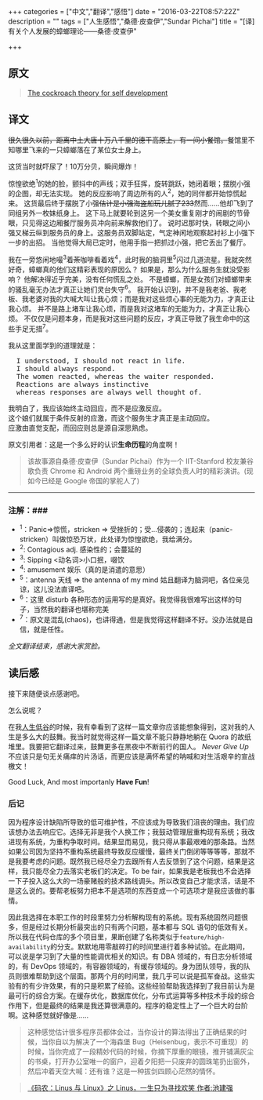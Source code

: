 +++
categories = ["中文","翻译","感悟"]
date = "2016-03-22T08:57:22Z"
description = ""
tags = ["人生感悟","桑德·皮查伊","Sundar Pichai"]
title = "[译]有关个人发展的蟑螂理论——桑德·皮查伊"

+++

原文
----
> [The cockroach theory for self development](https://www.quora.com/What-should-Indians-learn-from-Sundar-Pichai/answer/Shreyas-Vasant-Joshi?srid=3Eg3&share=9352f832)


译文
-----
~~很久很久以前，距离中土大唐十万八千里的德干高原上，有一间小餐馆。~~餐馆里不知哪里飞来的一只蟑螂落在了某位女士身上。

这货当时就吓尿了！10万分贝，瞬间爆炸！

惊惶欲绝<sup>1</sup>的她的脸，颤抖中的声线；双手狂挥，旋转跳跃，她闭着眼；摆脱小强的企图，却无法实现。
她的反应影响了周边所有的人<sup>2</sup>，她的同伴都开始惊慌起来。
这货最后终于摆脱了小强~~估计是小强海盗船玩儿腻了233~~然而……他却飞到了同组另外一枚妹纸身上。
这下马上就要轮到这另一个美女重复刚才的闹剧的节骨眼，只见得这边厢餐厅服务员冲向前来解救他们了。
说时迟那时快，转眼之间小强又梯云纵到服务员的身上。这服务员双脚站定，气定神闲地观察起衬衫上小强下一步的出招。
当他觉得大局已定时，他用手指一把抓过小强，把它丢出了餐厅。

我在一旁悠闲地嘬<sup>3</sup>着~~茶~~咖啡看着戏<sup>4</sup>，此时我的脑洞里<sup>5</sup>闪过几道流星。我就突然好奇，蟑螂真的他们这精彩表现的原因么？
如果是，那么为什么服务生就没受影响？
他解决得近乎完美，没有任何慌乱之处。
不是蟑螂，而是女孩们对蟑螂带来的骚乱毫无办法才真正让她们灵台失守<sup>6</sup>。
我开始认识到，并不是我老爸、我老板、我老婆对我的大喊大叫让我心烦；而是我对这些烦心事的无能为力，才真正让我心烦。
并不是路上堵车让我心烦，而是我对这堵车的无能为力，才真正让我心烦。
不仅仅是问题本身，而是我对这些问题的反应，才真正导致了我生命中的这些手足无措<sup>7</sup>。

我从这里面学到的道理就是：
<pre>
  I understood, I should not react in life.
  I should always respond.
  The women reacted, whereas the waiter responded.
  Reactions are always instinctive 
  whereas responses are always well thought of.
</pre>

我明白了，我应该始终主动回应，而不是应激反应。<br>
这个娘们就属于条件反射的应激，而这个服务生才真正是主动回应。<br>
应激由直觉支配，而回应则总是源自深思熟虑。<br>

原文引用者：这是一个多么好的认识**生命历程**的角度啊！

> 该故事源自桑德·皮查伊（Sundar Pichai）作为一个 IIT-Stanford 校友兼谷歌负责 Chrome 和 Android 两个重磅业务的全球负责人时的精彩演讲。(现如今已经是 Google 帝国的掌舵人了)

***

### 注解：###

* <sup>1</sup>：Panic=>惊慌，stricken => 受挫折的；受…侵袭的；连起来（panic-stricken）叫做惊恐万状，此处译为惊惶欲绝，我给满分。
* <sup>2</sup>: Contagious adj. 感染性的；会蔓延的
* <sup>3</sup>: Sipping  <动名词>小口抿，啜饮
* <sup>4</sup>: amusement 娱乐（真的是消遣的意思）
* <sup>5</sup>：antenna 天线 => the antenna of my mind 姑且翻译为脑洞吧，各位亲见谅，这儿没法直译吧。
* <sup>6</sup>：这里 disturb 各种形态的运用写的是真好。我觉得我很难写出这样的句子，当然我的翻译也堪称完美
* <sup>7</sup>：原文是混乱(chaos)，也讲得通，但是我觉得这样翻译不好。没办法就是自信，就是任性。

*全文翻译结束，感谢大家赏脸。*

读后感
-------

接下来随便谈点感谢吧。

怎么说呢？

在我[人生低谷](/blog/2016/01/17/写于-2016-年初的一段话/)的时候，我有幸看到了这样一篇文章你应该能想象得到，这对我的人生是多么大的鼓舞。我当时就觉得这样一篇文章不能只静静地躺在 Quora 的故纸堆里。我要把它翻译过来，鼓舞更多在黑夜中不断前行的国人。
*Never Give Up* 不应该只是句无关痛痒的片汤话，而更应该是满怀希望的呐喊和对生活艰辛的宣战檄文！

Good Luck, And most importanly **Have Fun**!

### 后记 ###

因为程序设计缺陷所导致的低可维护性，不应该成为导致我们沮丧的理由。我们应该想办法去响应它。选择无非是我个人换工作；我鼓动管理层重构现有系统；我改进现有系统，为重构争取时间。结果显而易见，我只得从事最艰难的那条路。当然如果公司因为坚持不重构系统最终导致反应缓慢，最终关门倒闭等等等等，那就不是我要考虑的问题。既然我已经尽全力去跟所有人去反馈到了这个问题，结果是这样，我只能尽全力去落实老板们的决定。To be fair，如果我是老板我也不会选择一下子投入这么大的一场豪赌般的技术路线调头。所以改变自己才能求活，话是不是这么说的。要帮老板努力把本不是选项的东西变成一个可选项才是我应该做的事情。

因此我选择在本职工作的时段里努力分析解构现有的系统。现有系统固然问题很多，但是经过长期分析最突出的只有两个问题，基本都与 SQL 语句的低效有关。所以我在代码仓库的多个项目里，果断创建了名称类似于`feature/high-availability`的分支。默默地用零敲碎打的时间里进行着多种试验。在此期间，可以说是学习到了大量的性能调优相关的知识。有 DBA 领域的，有日志分析领域的，有 DevOps 领域的，有容器领域的，有缓存领域的。身为团队领导，我的队员则很难帮助到这个层面。那两个月的时间里，我几乎可以说是孤军奋战。这些实验有的有少许效果，有的只是积累了经验。这些经验帮助我选择到了我目前认为是最可行的综合方案。在缓存优化，数据库优化，分布式运算等多种技术手段的综合作用下，但是最终的结果是我还算很满意的。程序的稳定性上了一个巨大的台阶啊。这种感觉就好像是……

> 这种感觉估计很多程序员都体会过，当你设计的算法得出了正确结果的时候，当你自以为解决了一个海森堡 Bug（Heisenbug，表示不可重现）的时候，当你完成了一段精妙代码的时候，你摘下厚重的眼镜，推开铺满灰尘的书桌，打开办公室唯一的窗户，迎着夕阳把一只废弃的圆珠笔扔出窗外，然后冲着天空大喊：还有谁？这是一种拔剑四顾心茫然的情怀。

> [《码农：Linus 与 Linux》之 Linus，一生只为寻找欢笑 作者:池建强](http://www.ituring.com.cn/tupubarticle/2796)